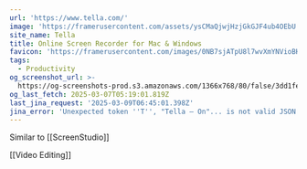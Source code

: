 ```yaml
---
url: 'https://www.tella.com/'
image: 'https://framerusercontent.com/assets/ysCMaQjwjHzjGkGJF4ub4OEbU.png'
site_name: Tella
title: Online Screen Recorder for Mac & Windows
favicon: 'https://framerusercontent.com/images/0NB7sjATpU8l7wvXmYNVioBH8.png'
tags:
  - Productivity
og_screenshot_url: >-
  https://og-screenshots-prod.s3.amazonaws.com/1366x768/80/false/3dd1fecdea603fad3767ae8bfef69361bf7d252ac9069b4a90c5d33689fc5a9a.jpeg
og_last_fetch: 2025-03-07T05:19:01.819Z
last_jina_request: '2025-03-09T06:45:01.398Z'
jina_error: 'Unexpected token ''T'', "Tella — On"... is not valid JSON'
---
```


Similar to [[ScreenStudio]]

[[Video Editing]]

